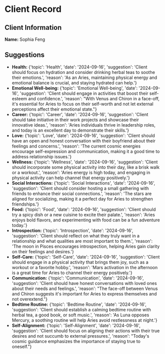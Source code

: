 # Client Record

## Client Information
**Name:** Sophia Feng

## Suggestions
- **Health:** {'topic': 'Health', 'date': '2024-09-16', 'suggestion': 'Client should focus on hydration and consider drinking herbal teas to soothe their emotions.', 'reason': 'As an Aries, maintaining physical energy and emotional balance is crucial, and staying hydrated can help.'}
- **Emotional Well-being:** {'topic': 'Emotional Well-being', 'date': '2024-09-16', 'suggestion': 'Client should engage in activities that boost their self-esteem and confidence.', 'reason': "With Venus and Chiron in a face-off, it's essential for Aries to focus on their self-worth and not let external perceptions affect their emotional state."}
- **Career:** {'topic': 'Career', 'date': '2024-09-16', 'suggestion': 'Client should take initiative in their work projects and showcase their innovative ideas.', 'reason': 'Aries individuals thrive in leadership roles, and today is an excellent day to demonstrate their skills.'}
- **Love:** {'topic': 'Love', 'date': '2024-09-16', 'suggestion': 'Client should have an open and honest conversation with their boyfriend about their feelings and concerns.', 'reason': 'The current cosmic energies encourage self-expression and communication, making it a good time to address relationship issues.'}
- **Wellness:** {'topic': 'Wellness', 'date': '2024-09-16', 'suggestion': 'Client should incorporate some physical activity into their day, like a brisk walk or a workout.', 'reason': 'Aries energy is high today, and engaging in physical activity can help channel that energy positively.'}
- **Social Interactions:** {'topic': 'Social Interactions', 'date': '2024-09-16', 'suggestion': 'Client should consider hosting a small gathering with friends to enhance their social connections.', 'reason': 'The stars are aligned for socializing, making it a perfect day for Aries to strengthen friendships.'}
- **Food:** {'topic': 'Food', 'date': '2024-09-16', 'suggestion': 'Client should try a spicy dish or a new cuisine to excite their palate.', 'reason': 'Aries enjoys bold flavors, and experimenting with food can be a fun adventure today.'}
- **Introspection:** {'topic': 'Introspection', 'date': '2024-09-16', 'suggestion': 'Client should reflect on what they truly want in a relationship and what qualities are most important to them.', 'reason': 'The moon in Pisces encourages introspection, helping Aries gain clarity on their feelings and desires.'}
- **Self-Care:** {'topic': 'Self-Care', 'date': '2024-09-16', 'suggestion': 'Client should engage in a physical activity that brings them joy, such as a workout or a favorite hobby.', 'reason': 'Mars activation in the afternoon is a great time for Aries to channel their energy positively.'}
- **Communication:** {'topic': 'Communication', 'date': '2024-09-16', 'suggestion': 'Client should have honest conversations with loved ones about their needs and feelings.', 'reason': "The face-off between Venus and Chiron suggests it's important for Aries to express themselves and not overextend."}
- **Bedtime Routine:** {'topic': 'Bedtime Routine', 'date': '2024-09-16', 'suggestion': 'Client should establish a calming bedtime routine with herbal tea, a good book, or soft music.', 'reason': 'As Luna opposes Mercury, a soothing routine will help Aries avoid restlessness at night.'}
- **Self-Alignment:** {'topic': 'Self-Alignment', 'date': '2024-09-16', 'suggestion': 'Client should focus on aligning their actions with their true desires and not succumb to external pressures.', 'reason': "Today's cosmic guidance emphasizes the importance of staying true to oneself."}
